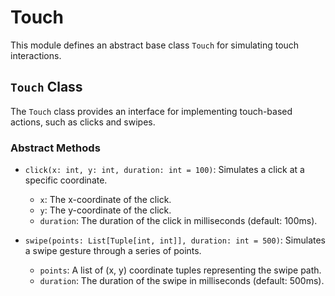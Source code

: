 # Touch

This module defines an abstract base class `Touch` for simulating touch interactions.

## `Touch` Class

The `Touch` class provides an interface for implementing touch-based actions, such as clicks and swipes.

### Abstract Methods

- `click(x: int, y: int, duration: int = 100)`: Simulates a click at a specific coordinate.
  - `x`: The x-coordinate of the click.
  - `y`: The y-coordinate of the click.
  - `duration`: The duration of the click in milliseconds (default: 100ms).

- `swipe(points: List[Tuple[int, int]], duration: int = 500)`: Simulates a swipe gesture through a series of points.
  - `points`: A list of (x, y) coordinate tuples representing the swipe path.
  - `duration`: The duration of the swipe in milliseconds (default: 500ms).
